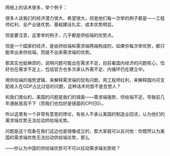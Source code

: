 网络上的话术很多，举个例子：

很多人谈我们的经济潜力很大、希望很大，但是他们每一次举的例子都是——工程师红利、全产业链优势、基础建设扎实、成本优势明显。

但是要注意，这里举的例子，几乎都是供给端的优势点。

但是一个国家的经济，是由供给端和需求端两端构成的，如果你每次举优势，都只能举出来供给端，而提不出来需求端的优势。

那其实也挺麻烦的，说明问题可能出在需求不足，目前看国内经济的问题核心，恰好也在需求不足上，包括官方也多次承认外需不足、内循环仍在建立中。

用供给端的强势逻辑，来解释需求端的现有问题，用工程师红利，来解释国内可支配收入在GDP占比过低的问题，这种话术何尝不是忽悠人？

和我们类似的，美国的问题是我们的镜面——需求端强势、供给端不足，导致前几年通胀居高不下（而我们也恰好是镜面的CPI归0）。

所以这里有一个非常有意思的悖论，有些人不承认美国的制造业回流，认为他们的需求端优势无法拉动供给端劣势。

问题是这个现象在我们这边也是镜像成立的，那大家就可以反问他：你既然认为美国的需求端优势无法拉动供给端劣势，那么

——你认为中国的供给端优势可不可以拉动需求端劣势呢？
